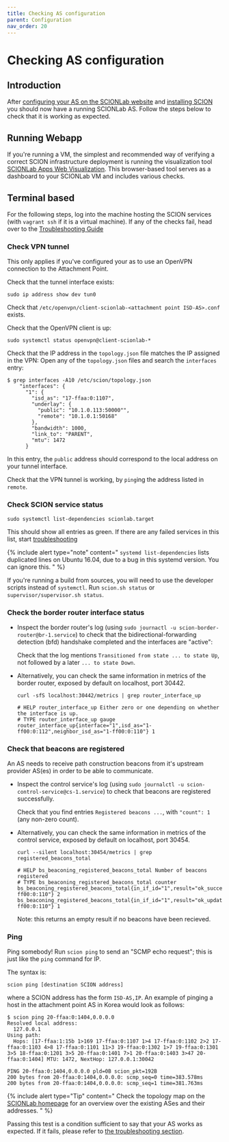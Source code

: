 ```yaml
---
title: Checking AS configuration
parent: Configuration
nav_order: 20
---
```


# Checking AS configuration


## Introduction

After [configuring your AS on the SCIONLab website](../config/create_as.html) and [installing SCION](../install/) you should now have a running SCIONLab AS. Follow the steps below to check that it is working as expected.


## Running Webapp

If you're running a VM, the simplest and recommended way of verifying a correct SCION infrastructure deployment is running the visualization tool [SCIONLab Apps Web Visualization](../apps/as_visualization/webapp.html).
This browser-based tool serves as a dashboard to your SCIONLab VM and includes various checks.


## Terminal based

For the following steps, log into the machine hosting the SCION services (with `vagrant ssh` if it is a virtual machine).
If any of the checks fail, head over to the [Troubleshooting Guide](../faq/troubleshooting.html)

### Check VPN tunnel

This only applies if you've configured your as to use an OpenVPN connection to the Attachment Point.

Check that the tunnel interface exists:

    sudo ip address show dev tun0

Check that `/etc/openvpn/client-scionlab-<attachment point ISD-AS>.conf` exists.

Check that the OpenVPN client is up:

    sudo systemctl status openvpn@client-scionlab-*

Check that the IP address in the `topology.json` file matches the IP assigned in the VPN:
Open any of the `topology.json` files and search the `interfaces` entry:

    $ grep interfaces -A10 /etc/scion/topology.json
        "interfaces": {
          "1": {
            "isd_as": "17-ffaa:0:1107",
            "underlay": {
              "public": "10.1.0.113:50000"",
              "remote": "10.1.0.1:50168"
            },
            "bandwidth": 1000,
            "link_to": "PARENT",
            "mtu": 1472
          }


In this entry, the `public` address should correspond to the local address on your tunnel interface.

Check that the VPN tunnel is working, by `ping`ing the address listed in `remote`.


### Check SCION service status

    sudo systemctl list-dependencies scionlab.target


This should show all entries as green. If there are any failed services in this list, start [troubleshooting](../faq/troubleshooting.html)

{% include alert type="note" content="
`systemd list-dependencies` lists duplicated lines on Ubuntu 16.04, due to a bug in this systemd version. You can ignore this.
" %}


If you're running a build from sources, you will need to use the developer scripts instead of `systemctl`.
Run `scion.sh status` or `supervisor/supervisor.sh status`.


### Check the border router interface status

*   Inspect the border router's log (using `sudo journactl -u scion-border-router@br-1.service`) to check that the bidirectional-forwarding detection (bfd) handshake completed and the interfaces are "active":
    
    Check that the log mentions `Transitioned from state ... to state Up`, not followed by a later `... to state Down`.

*   Alternatively, you can check the same information in metrics of the border router, exposed by default on localhost, port 30442.

    ```
    curl -sfS localhost:30442/metrics | grep router_interface_up

    # HELP router_interface_up Either zero or one depending on whether the interface is up.
    # TYPE router_interface_up gauge
    router_interface_up{interface="1",isd_as="1-ff00:0:112",neighbor_isd_as="1-ff00:0:110"} 1
    ```


### Check that beacons are registered

An AS needs to receive path construction beacons from it's upstream provider AS(es) in order to be able to communicate.

*   Inspect the control service's log (using `sudo journalctl -u scion-control-service@cs-1.service`) to check that beacons are registered successfully.

    Check that you find entries `Registered beacons ...`, with `"count": 1` (any non-zero count).


*   Alternatively, you can check the same information in metrics of the control service, exposed by default on localhost, port 30454.

    ```
    curl --silent localhost:30454/metrics | grep registered_beacons_total

    # HELP bs_beaconing_registered_beacons_total Number of beacons registered
    # TYPE bs_beaconing_registered_beacons_total counter
    bs_beaconing_registered_beacons_total{in_if_id="1",result="ok_success",seg_type="down",start_ia="1-ff00:0:110"} 2
    bs_beaconing_registered_beacons_total{in_if_id="1",result="ok_updated",seg_type="up",start_ia="1-ff00:0:110"} 1
    ```

    Note: this returns an empty result if no beacons have been recieved.

### Ping

Ping somebody! Run `scion ping` to send an "SCMP echo request"; this is just like the `ping` command for IP.

The syntax is:

    scion ping [destination SCION address]

where a SCION address has the form `ISD-AS,IP`. An example of pinging a host in the attachment point AS in Korea would look as follows:

    $ scion ping 20-ffaa:0:1404,0.0.0.0
    Resolved local address:
      127.0.0.1
    Using path:
      Hops: [17-ffaa:1:15b 1>169 17-ffaa:0:1107 1>4 17-ffaa:0:1102 2>2 17-ffaa:0:1103 4>8 17-ffaa:0:1101 11>3 19-ffaa:0:1302 1>7 19-ffaa:0:1301 3>5 18-ffaa:0:1201 3>5 20-ffaa:0:1401 7>1 20-ffaa:0:1403 3>47 20-ffaa:0:1404] MTU: 1472, NextHop: 127.0.0.1:30042

    PING 20-ffaa:0:1404,0.0.0.0 pld=0B scion_pkt=192B
    200 bytes from 20-ffaa:0:1404,0.0.0.0: scmp_seq=0 time=383.578ms
    200 bytes from 20-ffaa:0:1404,0.0.0.0: scmp_seq=1 time=381.763ms


{% include alert type="Tip" content="
Check the topology map on the [SCIONLab homepage](https://www.scionlab.org) for an overview over the existing ASes and their addresses.
" %}

Passing this test is a condition sufficient to say that your AS works as expected. If it fails, please refer to [the troubleshooting section](../faq/troubleshooting.html).
